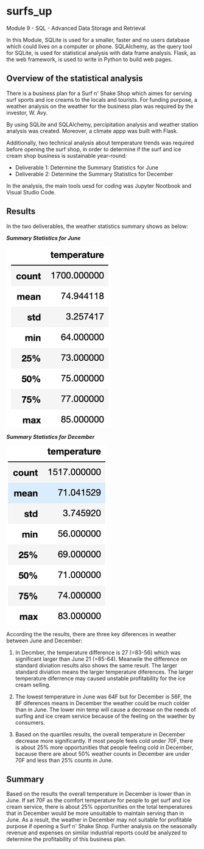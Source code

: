 # surfs_up

Module 9 - SQL - Advanced Data Storage and Retrieval

In this Module, SQLite is used for a smaller, faster and no users database which could lives on a computer or phone.  SQLAlchemy, as the query tool for SQLite, is used for statistical analysis with data frame analysis.  Flask, as the web framework, is used to write in Python to build web pages.

## **Overview of the statistical analysis**

There is a business plan for a Surf n' Shake Shop which aimes for serving surf sports and ice creams to the locals and tourists.  For funding purpose, a weather analysis on the weather for the business plan was required by the investor, W. Avy.

By using SQLite and SQLAlchemy, percipitation analysis and weather station analysis was created. Moreover, a climate appp was built with Flask.

Additionally, two technical analysis about temperature trends was required before opening the surf shop, in order to determine if the surf and ice cream shop business is sustainable year-round:
- Deliverable 1: Determine the Summary Statistics for June
- Deliverable 2: Determine the Summary Statistics for December

In the analysis, the main tools uesd for coding was Jupyter Nootbook and Visual Studio Code.


## **Results**

In the two deliverables, the weather statistics summary shows as below:

***Summary Statistics for June***

![Summary Statistics for June](Analysis/Summary_Statistics_for_June.png)


***Summary Statistics for December***

![Summary Statistics for December](Analysis/Summary_Statistics_for_December.png)

According the the results, there are three key diferences in weather between June and December:

1. In Decmber, the temperature difference is 27 (=83-56) which was significant larger than June 21 (=85-64).  Meanwile the difference on standard diviation results also shows the same result. The larger standard diviation means the larger temperature diferences. The larger temperature diferrence may caused unstable profitability for the ice cream selling.

2. The lowest temperature in June was 64F but for December is 56F, the 8F diferences means in December the weather could be much colder than in June. The lower min temp will cause a decrease on the needs of surfing and ice cream service because of the feeling on the waether by consumers.

3. Based on the quartiles results, the overall temperature in December decrease more significantly.  If most people feels cold under 70F, there is about 25% more opportunities that people feeling cold in December, bacause there are about 50% weather counts in December are under 70F and less than 25% counts in June.

## **Summary**

Based on the results the overall temperature in December is lower than in June.  If set 70F as the comfort temperature for people to get surf and ice cream service, there is about 25% opportunities on the total temperatures that in December would be more unsuitable to maintain serving than in June.  As a result, the weather in December may not suitable for profitable purpose if opening a Surf n' Shake Shop.  Further analysis on the seasonally revenue and expenses on similar industrial reports could be analyzed to determine the profitability of this business plan.
